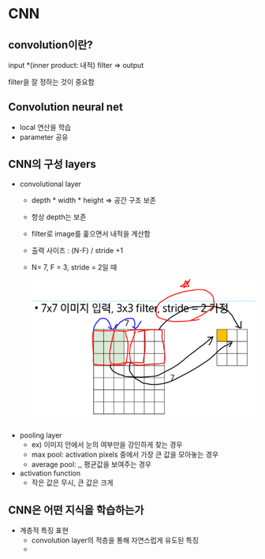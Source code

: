 # CNN

## convolution이란?

input *(inner product: 내적) filter => output 

filter을 잘 정하는 것이 중요함



## Convolution neural net

* local 연산을 학습
* parameter 공유



## CNN의 구성 layers

- convolutional layer

  - depth * width * height => 공간 구조 보존

  - 항상 depth는 보존

  - filter로 image를 훑으면서 내적을 계산함

  - 출력 사이즈 : (N-F) / stride +1

  - N= 7, F = 3, stride = 2일 때 

    ![image-20220825211720991](cnn.assets/image-20220825211720991.png)

* pooling layer
  * ex) 이미지 안에서 눈의 여부만을 강인하게 찾는 경우 
  * max pool: activation pixels 중에서 가장 큰 값을 모아놓는 경우
  * average pool: ,, 평균값을 보여주는 경우
* activation function
  * 작은 값은 무시, 큰 값은 크게



## CNN은 어떤 지식을 학습하는가

* 계층적 특징 표현
  * convolution layer의 적층을 통해 자연스럽게 유도된 특징
  * 